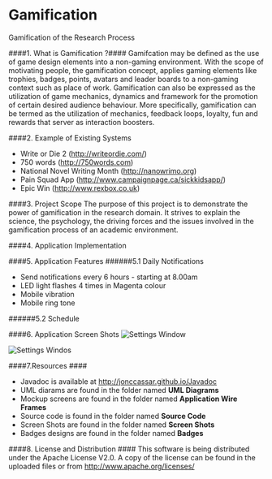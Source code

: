Gamification
============

Gamification of the Research Process

####1. What is Gamification ?####
Gamifcation may be defined as the use of game design elements into a non-gaming environment. With the scope of motivating people, the gamification concept, applies gaming elements like trophies, badges, points, avatars and leader boards to a non-gaming context such as place of work.  Gamification can also be expressed as the utilization of game mechanics, dynamics and framework for the promotion of certain desired audience behaviour. More specifically, gamification can be termed as the utilization of mechanics, feedback loops, loyalty, fun and rewards that server as interaction boosters.

####2. Example of Existing Systems
* Write or Die 2 (http://writeordie.com/)
* 750 words (http://750words.com)
* National Novel Writing Month (http://nanowrimo.org)
* Pain Squad App (http://www.campaignpage.ca/sickkidsapp/)
* Epic Win (http://www.rexbox.co.uk)

####3. Project Scope
The purpose of this project is to demonstrate the power of gamification in the research domain. It strives to explain the science, the psychology, the driving forces and the issues involved in the gamification process of an academic environment.

####4. Application Implementation

####5. Application Features
######5.1 Daily Notifications
* Send notifications every 6 hours - starting at 8.00am 
* LED light flashes 4 times in Magenta colour 
* Mobile vibration 
* Mobile ring tone

######5.2 Schedule



####6. Application Screen Shots
![Settings Window](https://raw2.github.com/jonccassar/Gamification/master/Screen_Shots/pic1.png)


![Settings Windos](https://raw2.github.com/jonccassar/Gamification/master/Screen_Shots/pic2.png)

####7.Resources ####
* Javadoc is available at http://jonccassar.github.io/Javadoc
* UML diarams are found in the folder named __UML Diagrams__
* Mockup screens are found in the folder named __Application Wire Frames__
* Source code is found in the folder named __Source Code__
* Screen Shots are found in the folder named __Screen Shots__
* Badges designs are found in the folder named __Badges__

####8. License and Distribution ####
This software is being distributed under the Apache License V2.0. A copy of the license can be found in the uploaded files or from http://www.apache.org/licenses/



